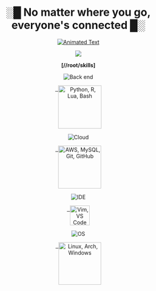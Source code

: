 <div align="center">

# ░█ **No matter where you go, everyone's connected** █░
<div align="center">
  
[![Animated Text](https://readme-typing-svg.herokuapp.com?font=Fira+Code&size=24&duration=4000&pause=500&color=00FF00&random=false&width=500&lines=USER%3A+Lain%2Fmisenrol%2FCopland;PRESENT+DAY+%E2%80%94+PRESENT+TIME;CLOSE+THE+WORLD+%E2%80%94+OPEN+THE+NEXT)](https://git.io/typing-svg)
</div>
</div>

<div align="center">

![](https://img.shields.io/badge/Last_Online-Right_Now-000000?style=for-the-badge&logo=clock)
</div>

<div align="center">

**[//root/skills]**

<div align="center">
  
![Back end](https://img.shields.io/badge/%E3%80%80Back%20end%E3%80%80-00A000?style=for-the-badge)

<div align="center">
<a href="https://skillicons.dev">
  <img height=114 align="top" src="https://skillicons.dev/icons?i=python,r,lua,bash&perline=4&theme=dark" alt="Python, R, Lua, Bash" />
</a>
  
![Cloud](https://img.shields.io/badge/%E3%80%80%E3%80%80Cloud%E3%80%80%E3%80%80%E3%80%80-00C000?style=for-the-badge)

<a href="https://skillicons.dev">
  <img height=113 align="top" src="https://skillicons.dev/icons?i=aws,mysql,git,github&perline=4&theme=dark" alt="AWS, MySQL, Git, GitHub" />
</a>

![IDE](https://img.shields.io/badge/%E3%80%80%E3%80%80%E3%80%80IDE%E3%80%80%E3%80%80%E3%80%80-00E000?style=for-the-badge)

<a href="https://skillicons.dev">
  <img height=52 align="top" src="https://skillicons.dev/icons?i=vim,vscode&perline=2&theme=dark" alt="Vim, VS Code" />
</a>

![OS](https://img.shields.io/badge/%E3%80%80%E3%80%80%E3%80%80%E3%80%80%E3%80%80OS%E3%80%80%E3%80%80%E3%80%80%E3%80%80%E3%80%80%E3%80%80-00FF00?style=for-the-badge)

<a href="https://skillicons.dev">
  <img height=112 align="top" src="https://skillicons.dev/icons?i=linux,arch,windows&perline=3&theme=dark" alt="Linux, Arch, Windows" />
  
<br><br>
</div>
